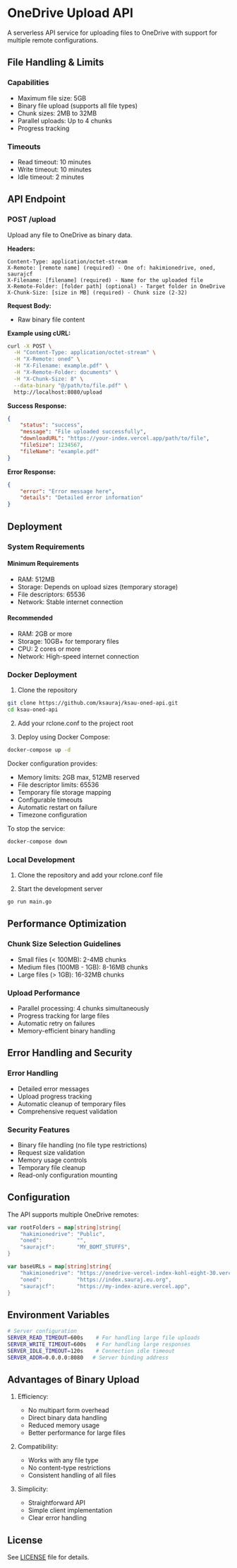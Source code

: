 # OneDrive Upload API

A serverless API service for uploading files to OneDrive with support for multiple remote configurations.

## File Handling & Limits

### Capabilities
- Maximum file size: 5GB
- Binary file upload (supports all file types)
- Chunk sizes: 2MB to 32MB
- Parallel uploads: Up to 4 chunks
- Progress tracking

### Timeouts
- Read timeout: 10 minutes
- Write timeout: 10 minutes
- Idle timeout: 2 minutes

## API Endpoint

### POST /upload

Upload any file to OneDrive as binary data.

**Headers:**
```
Content-Type: application/octet-stream
X-Remote: [remote name] (required) - One of: hakimionedrive, oned, saurajcf
X-Filename: [filename] (required) - Name for the uploaded file
X-Remote-Folder: [folder path] (optional) - Target folder in OneDrive
X-Chunk-Size: [size in MB] (required) - Chunk size (2-32)
```

**Request Body:**
- Raw binary file content

**Example using cURL:**
```bash
curl -X POST \
  -H "Content-Type: application/octet-stream" \
  -H "X-Remote: oned" \
  -H "X-Filename: example.pdf" \
  -H "X-Remote-Folder: documents" \
  -H "X-Chunk-Size: 8" \
  --data-binary "@/path/to/file.pdf" \
  http://localhost:8080/upload
```

**Success Response:**
```json
{
    "status": "success",
    "message": "File uploaded successfully",
    "downloadURL": "https://your-index.vercel.app/path/to/file",
    "fileSize": 1234567,
    "fileName": "example.pdf"
}
```

**Error Response:**
```json
{
    "error": "Error message here",
    "details": "Detailed error information"
}
```

## Deployment

### System Requirements

#### Minimum Requirements
- RAM: 512MB
- Storage: Depends on upload sizes (temporary storage)
- File descriptors: 65536
- Network: Stable internet connection

#### Recommended
- RAM: 2GB or more
- Storage: 10GB+ for temporary files
- CPU: 2 cores or more
- Network: High-speed internet connection

### Docker Deployment

1. Clone the repository
```bash
git clone https://github.com/ksauraj/ksau-oned-api.git
cd ksau-oned-api
```

2. Add your rclone.conf to the project root

3. Deploy using Docker Compose:
```bash
docker-compose up -d
```

Docker configuration provides:
- Memory limits: 2GB max, 512MB reserved
- File descriptor limits: 65536
- Temporary file storage mapping
- Configurable timeouts
- Automatic restart on failure
- Timezone configuration

To stop the service:
```bash
docker-compose down
```

### Local Development

1. Clone the repository and add your rclone.conf file

2. Start the development server
```bash
go run main.go
```

## Performance Optimization

### Chunk Size Selection Guidelines
- Small files (< 100MB): 2-4MB chunks
- Medium files (100MB - 1GB): 8-16MB chunks
- Large files (> 1GB): 16-32MB chunks

### Upload Performance
- Parallel processing: 4 chunks simultaneously
- Progress tracking for large files
- Automatic retry on failures
- Memory-efficient binary handling

## Error Handling and Security

### Error Handling
- Detailed error messages
- Upload progress tracking
- Automatic cleanup of temporary files
- Comprehensive request validation

### Security Features
- Binary file handling (no file type restrictions)
- Request size validation
- Memory usage controls
- Temporary file cleanup
- Read-only configuration mounting

## Configuration

The API supports multiple OneDrive remotes:

```go
var rootFolders = map[string]string{
    "hakimionedrive": "Public",
    "oned":           "",
    "saurajcf":       "MY_BOMT_STUFFS",
}

var baseURLs = map[string]string{
    "hakimionedrive": "https://onedrive-vercel-index-kohl-eight-30.vercel.app",
    "oned":           "https://index.sauraj.eu.org",
    "saurajcf":       "https://my-index-azure.vercel.app",
}
```

## Environment Variables

```bash
# Server configuration
SERVER_READ_TIMEOUT=600s    # For handling large file uploads
SERVER_WRITE_TIMEOUT=600s   # For handling large responses
SERVER_IDLE_TIMEOUT=120s    # Connection idle timeout
SERVER_ADDR=0.0.0.0:8080   # Server binding address
```

## Advantages of Binary Upload

1. Efficiency:
   - No multipart form overhead
   - Direct binary data handling
   - Reduced memory usage
   - Better performance for large files

2. Compatibility:
   - Works with any file type
   - No content-type restrictions
   - Consistent handling of all files

3. Simplicity:
   - Straightforward API
   - Simple client implementation
   - Clear error handling

## License

See [LICENSE](LICENSE) file for details.
